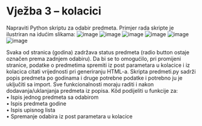 # Vježba 3 – kolacici 
Napraviti Python skriptu za odabir predmeta. Primjer rada skripte je ilustriran na idućim slikama:
![image](https://user-images.githubusercontent.com/124800316/224581677-8f47973f-95cc-409c-9c22-d70fb9a7527c.png)
![image](https://user-images.githubusercontent.com/124800316/224581685-ceadded8-6099-4fb3-be8c-6bc51863056b.png)
![image](https://user-images.githubusercontent.com/124800316/224581688-bb6c3af5-d128-48cd-8fae-4d20b94a0da9.png)
![image](https://user-images.githubusercontent.com/124800316/224581702-5a17a57e-f933-4e1b-8163-034a9a6a8c26.png)
![image](https://user-images.githubusercontent.com/124800316/224581710-38f299a7-a619-4e37-860a-05c4d8c04c21.png)
![image](https://user-images.githubusercontent.com/124800316/224581716-5c1104b1-2b75-46e7-a900-bf254b02c278.png)


Svaka od stranica (godina) zadržava status predmeta (radio button ostaje označen prema zadnjem odabiru). Da bi se to omogućilo, pri promijeni stranice, podatke o predmetima spremiti iz post parametara u kolacice i iz kolacica citati vrijednosti pri generiranju HTML-a. Skripta predmeti.py sadrži popis predmeta po godinama i druge potrebne podatke i potrebno ju je uključiti sa import. Sve funkcionalnosti moraju raditi i nakon dodavanja/uklanjanja predmeta iz popisa. Kôd podijeliti u funkcije za:  
•	Ispis jednog predmeta sa odabirom  
•	Ispis predmeta godine  
•	Ispis upisnog lista  
•	Spremanje odabira iz post parametara u kolacice  

